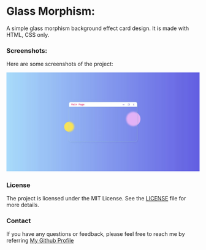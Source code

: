 # Glass Morphism:

A simple glass morphism background effect card design. 
It is made with HTML, CSS only.

### Screenshots:
Here are some screenshots of the project:

![Screenshot 1](./screenshots/screen1.jpg)

### License

The project is licensed under the MIT License. See the [LICENSE](./LICENSE) file for more details.

### Contact

If you have any questions or feedback, please feel free to reach me by referring [My Github Profile](https://github.com/ag-sanjjeev/)
